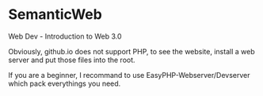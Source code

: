 # SemanticWeb
Web Dev - Introduction to Web 3.0

Obviously, github.io does not support PHP, to see the website, install a web server and put those files into the root.

If you are a beginner, I recommand to use EasyPHP-Webserver/Devserver which pack everythings you need.
